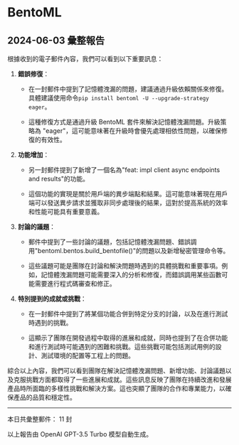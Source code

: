 # BentoML

## 2024-06-03 彙整報告

根據收到的電子郵件內容，我們可以看到以下重要訊息：

1. **錯誤修復**：

   - 在一封郵件中提到了記憶體洩漏的問題，建議通過升級依賴關係來修復。具體建議使用命令`pip install bentoml -U --upgrade-strategy eager`。

   - 這種修復方式是通過升級 BentoML 套件來解決記憶體洩漏問題。升級策略為 "eager"，這可能意味著在升級時會優先處理相依性問題，以確保修復的有效性。

2. **功能增加**：

   - 另一封郵件提到了新增了一個名為"feat: impl client async endpoints and results"的功能。

   - 這個功能的實現是關於用戶端的異步端點和結果。這可能意味著現在用戶端可以發送異步請求並獲取非同步處理後的結果，這對於提高系統的效率和性能可能具有重要意義。

3. **討論的議題**：

   - 郵件中提到了一些討論的議題，包括記憶體洩漏問題、錯誤調用"bentoml.bentos.build_bentofile()"的問題以及新增秘密管理命令等。

   - 這些議題可能是團隊在討論和解決問題時遇到的具體挑戰和重要事項。例如，記憶體洩漏問題可能需要深入的分析和修復，而錯誤調用某些函數可能需要進行程式碼審查和修正。

4. **特別提到的成就或挑戰**：

   - 在一封郵件中提到了將某個功能合併到特定分支的討論，以及在進行測試時遇到的挑戰。

   - 這顯示了團隊在開發過程中取得的進展和成就，同時也提到了在合併功能和進行測試時可能遇到的困難和挑戰。這些挑戰可能包括測試用例的設計、測試環境的配置等工程上的問題。

綜合以上內容，我們可以看到團隊在解決記憶體洩漏問題、新增功能、討論議題以及克服挑戰方面都取得了一些進展和成就。這些訊息反映了團隊在持續改進和發展產品時所面臨的多樣性挑戰和解決方案。這也突顯了團隊的合作和專業能力，以確保產品的品質和穩定性。

---

本日共彙整郵件： 11 封

以上報告由 OpenAI GPT-3.5 Turbo 模型自動生成。
